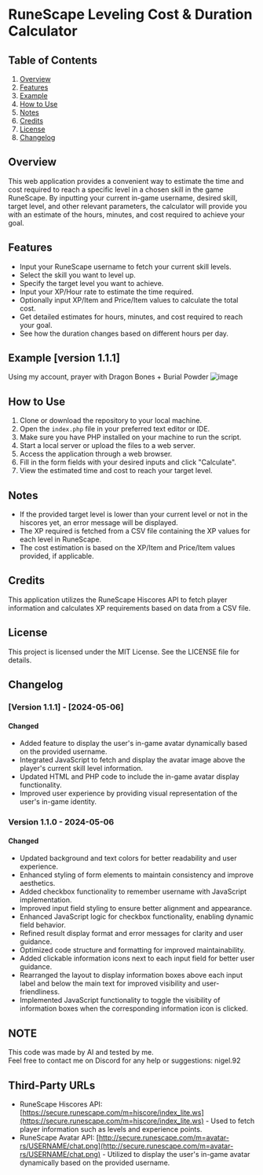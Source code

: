 # RuneScape Leveling Cost & Duration Calculator

## Table of Contents

1. [Overview](#overview)
2. [Features](#features)
3. [Example](#example)
4. [How to Use](#how-to-use)
5. [Notes](#notes)
6. [Credits](#credits)
7. [License](#license)
8. [Changelog](#changelog)

## Overview
This web application provides a convenient way to estimate the time and cost required to reach a specific level in a chosen skill in the game RuneScape. By inputting your current in-game username, desired skill, target level, and other relevant parameters, the calculator will provide you with an estimate of the hours, minutes, and cost required to achieve your goal.

## Features
- Input your RuneScape username to fetch your current skill levels.
- Select the skill you want to level up.
- Specify the target level you want to achieve.
- Input your XP/Hour rate to estimate the time required.
- Optionally input XP/Item and Price/Item values to calculate the total cost.
- Get detailed estimates for hours, minutes, and cost required to reach your goal.
- See how the duration changes based on different hours per day.

## Example [version 1.1.1]
Using my account, prayer with Dragon Bones + Burial Powder
![image](https://github.com/Nigel1992/RuneScape-Leveling-Cost-Duration-Calculator/assets/5491930/3482c184-4799-449a-b6bb-c2a2979d3052)


## How to Use
1. Clone or download the repository to your local machine.
2. Open the `index.php` file in your preferred text editor or IDE.
3. Make sure you have PHP installed on your machine to run the script.
4. Start a local server or upload the files to a web server.
5. Access the application through a web browser.
6. Fill in the form fields with your desired inputs and click "Calculate".
7. View the estimated time and cost to reach your target level.

## Notes
- If the provided target level is lower than your current level or not in the hiscores yet, an error message will be displayed.
- The XP required is fetched from a CSV file containing the XP values for each level in RuneScape.
- The cost estimation is based on the XP/Item and Price/Item values provided, if applicable.

## Credits
This application utilizes the RuneScape Hiscores API to fetch player information and calculates XP requirements based on data from a CSV file.

## License
This project is licensed under the MIT License. See the LICENSE file for details.

## Changelog

### [Version 1.1.1] - [2024-05-06]
#### Changed

- Added feature to display the user's in-game avatar dynamically based on the provided username.
- Integrated JavaScript to fetch and display the avatar image above the player's current skill level information.
- Updated HTML and PHP code to include the in-game avatar display functionality.
- Improved user experience by providing visual representation of the user's in-game identity.


### Version 1.1.0 - 2024-05-06
#### Changed
- Updated background and text colors for better readability and user experience.
- Enhanced styling of form elements to maintain consistency and improve aesthetics.
- Added checkbox functionality to remember username with JavaScript implementation.
- Improved input field styling to ensure better alignment and appearance.
- Enhanced JavaScript logic for checkbox functionality, enabling dynamic field behavior.
- Refined result display format and error messages for clarity and user guidance.
- Optimized code structure and formatting for improved maintainability.
- Added clickable information icons next to each input field for better user guidance.
- Rearranged the layout to display information boxes above each input label and below the main text for improved visibility and user-friendliness.
- Implemented JavaScript functionality to toggle the visibility of information boxes when the corresponding information icon is clicked.

## NOTE
This code was made by AI and tested by me.
<br>
Feel free to contact me on Discord for any help or suggestions: nigel.92

## Third-Party URLs

- RuneScape Hiscores API: [https://secure.runescape.com/m=hiscore/index_lite.ws](https://secure.runescape.com/m=hiscore/index_lite.ws) - Used to fetch player information such as levels and experience points.
- RuneScape Avatar API: [http://secure.runescape.com/m=avatar-rs/USERNAME/chat.png](http://secure.runescape.com/m=avatar-rs/USERNAME/chat.png) - Utilized to display the user's in-game avatar dynamically based on the provided username.
